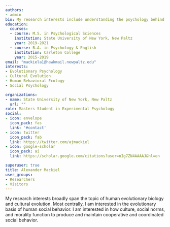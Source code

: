 ```yaml
---
authors:
- admin
bio: My research interests include understanding the psychology behind social behavior, cooperation and coordination, social norms, and morality through the lens of the evolutionary sciences.
education:
  courses:
  - course: M.S. in Psychological Sciences
    institution: State University of New York, New Paltz
    year: 2019-2021
  - course: B.A. in Psychology & English
    institution: Carleton College
    year: 2015-2019
email: "mackiela1@hawkmail.newpaltz.edu"
interests:
- Evolutionary Psychology
- Cultural Evolution
- Human Behavioral Ecology
- Social Psychology

organizations:
- name: State University of New York, New Paltz
  url: ""
role: Masters Student in Experimental Psychology
social:
- icon: envelope
  icon_pack: fas
  link: '#contact'
- icon: twitter
  icon_pack: fab
  link: https://twitter.com/ajmackiel
- icon: google-scholar
  icon_pack: ai
  link: https://scholar.google.com/citations?user=nIg7ZN4AAAAJ&hl=en

superuser: true
title: Alexander Mackiel
user_groups:
- Researchers
- Visitors
---
```


My research interests broadly span the topic of human evolutionary biology and cultural evolution. Most centrally, I am interested in the evolutionary basis of human social behavior. I am interested in how culture, social norms, and morality function to produce and maintain cooperative and coordinated social behavior.
